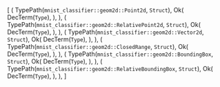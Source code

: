 [
    (
        TypePath(`mnist_classifier::geom2d::Point2d`, `Struct`),
        Ok(
            DecTerm(`Type`),
        ),
    ),
    (
        TypePath(`mnist_classifier::geom2d::RelativePoint2d`, `Struct`),
        Ok(
            DecTerm(`Type`),
        ),
    ),
    (
        TypePath(`mnist_classifier::geom2d::Vector2d`, `Struct`),
        Ok(
            DecTerm(`Type`),
        ),
    ),
    (
        TypePath(`mnist_classifier::geom2d::ClosedRange`, `Struct`),
        Ok(
            DecTerm(`Type`),
        ),
    ),
    (
        TypePath(`mnist_classifier::geom2d::BoundingBox`, `Struct`),
        Ok(
            DecTerm(`Type`),
        ),
    ),
    (
        TypePath(`mnist_classifier::geom2d::RelativeBoundingBox`, `Struct`),
        Ok(
            DecTerm(`Type`),
        ),
    ),
]
